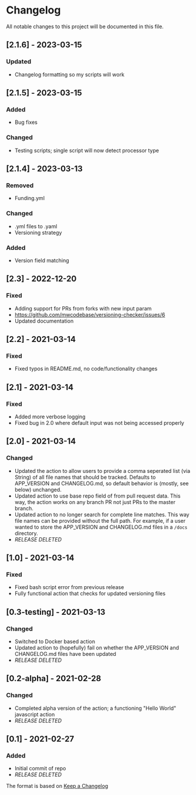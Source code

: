 # Changelog

All notable changes to this project will be documented in this file.

## [2.1.6] - 2023-03-15
### Updated
- Changelog formatting so my scripts will work

## [2.1.5] - 2023-03-15
### Added
- Bug fixes

### Changed
- Testing scripts; single script will now detect processor type

## [2.1.4] - 2023-03-13
### Removed
- Funding.yml

### Changed
- .yml files to .yaml
- Versioning strategy

### Added
- Version field matching

## [2.3] - 2022-12-20
### Fixed
- Adding support for PRs from forks with new input param
 - https://github.com/mwcodebase/versioning-checker/issues/6
- Updated documentation

## [2.2] - 2021-03-14
### Fixed
- Fixed typos in README.md, no code/functionality changes

## [2.1] - 2021-03-14
### Fixed
- Added more verbose logging
- Fixed bug in 2.0 where default input was not being accessed properly

## [2.0] - 2021-03-14
### Changed
- Updated the action to allow users to provide a comma seperated list (via String) of all file names that should be tracked. Defaults to APP_VERSION and CHANGELOG.md, so default behavior is (mostly, see below) unchanged.
- Updated action to use base repo field of from pull request data. This way, the action works on any branch PR not just PRs to the master branch.
- Updated action to no longer search for complete line matches. This way file names can be provided without the full path. For example, if a user wanted to store the APP_VERSION and CHANGELOG.md files in a `/docs` directory.
 - *RELEASE DELETED*

## [1.0] - 2021-03-14
### Fixed
- Fixed bash script error from previous release
- Fully functional action that checks for updated versioning files

## [0.3-testing] - 2021-03-13
### Changed
- Switched to Docker based action
- Updated action to (hopefully) fail on whether the APP_VERSION and CHANGELOG.md files have been updated
 - *RELEASE DELETED*

## [0.2-alpha] - 2021-02-28
### Changed
- Completed alpha version of the action; a functioning "Hello World" javascript action
 - *RELEASE DELETED*

## [0.1] - 2021-02-27
### Added
- Initial commit of repo
 - *RELEASE DELETED*

The format is based on [Keep a Changelog](https://keepachangelog.com/en/1.0.0/)